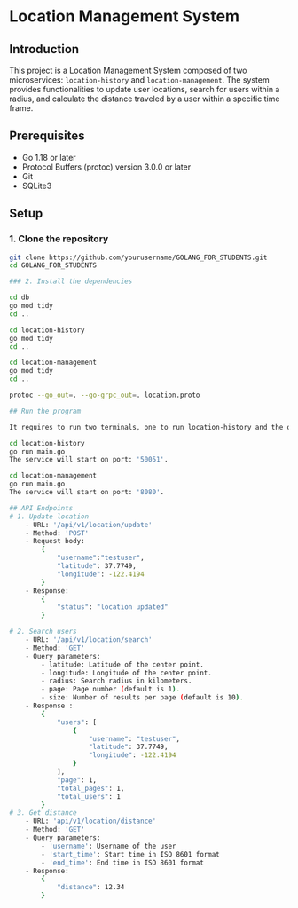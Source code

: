 # Location Management System

## Introduction

This project is a Location Management System composed of two microservices: `location-history` and `location-management`. The system provides functionalities to update user locations, search for users within a radius, and calculate the distance traveled by a user within a specific time frame.


## Prerequisites

- Go 1.18 or later
- Protocol Buffers (protoc) version 3.0.0 or later
- Git
- SQLite3

## Setup

### 1. Clone the repository

```sh
git clone https://github.com/yourusername/GOLANG_FOR_STUDENTS.git
cd GOLANG_FOR_STUDENTS

### 2. Install the dependencies

cd db
go mod tidy
cd ..

cd location-history
go mod tidy
cd ..

cd location-management
go mod tidy
cd ..

protoc --go_out=. --go-grpc_out=. location.proto

## Run the program

It requires to run two terminals, one to run location-history and the other to run location-management.

cd location-history
go run main.go
The service will start on port: '50051'.

cd location-management
go run main.go
The service will start on port: '8080'.

## API Endpoints
# 1. Update location
    - URL: '/api/v1/location/update'
    - Method: 'POST'
    - Request body:
        {
            "username":"testuser",
            "latitude": 37.7749,
            "longitude": -122.4194
        }
    - Response:
        {
            "status": "location updated"
        }

# 2. Search users
    - URL: '/api/v1/location/search'
    - Method: 'GET'
    - Query parameters:
        - latitude: Latitude of the center point.
        - longitude: Longitude of the center point.
        - radius: Search radius in kilometers.
        - page: Page number (default is 1).
        - size: Number of results per page (default is 10).
    - Response :
        {
            "users": [
                {
                    "username": "testuser",
                    "latitude": 37.7749,
                    "longitude": -122.4194
                }
            ],
            "page": 1,
            "total_pages": 1,
            "total_users": 1
        }
# 3. Get distance
    - URL: 'api/v1/location/distance'
    - Method: 'GET'
    - Query parameters:
        - 'username': Username of the user
        - 'start_time': Start time in ISO 8601 format
        - 'end_time': End time in ISO 8601 format
    - Response:
        {
            "distance": 12.34
        }